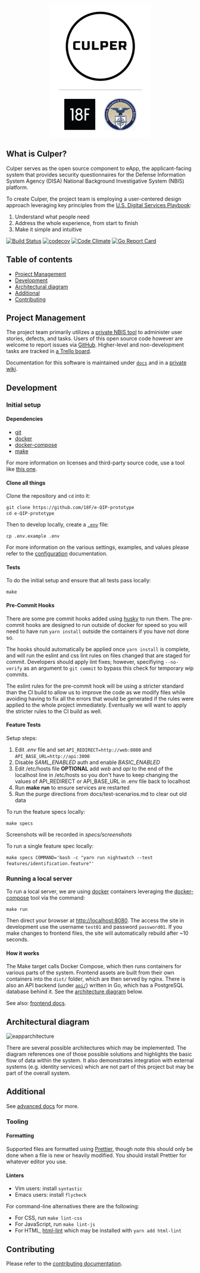 <p align="center">
	<p align="center">
		<img src="/src/img/culper-logo.png" alt="Culper logo">
	</p>
</p>

## What is Culper?
Culper serves as the open source component to eApp, the applicant-facing system that provides security questionnaires for the Defense Information System Agency (DISA) National Background Investigative System (NBIS) platform.

To create Culper, the project team is employing a user-centered design approach leveraging key principles from the [U.S. Digital Services Playbook][8]:

1. Understand what people need
1. Address the whole experience, from start to finish
1. Make it simple and intuitive

[![Build Status][badge_ci_18f]][2] [![codecov][badge_cov_18f]][24] [![Code Climate][badge_cc_18f]][3] [![Go Report Card][badge_goreportcard_18f]][22]

## Table of contents

- [Project Management](#project-management)
- [Development](#development)
- [Architectural diagram](#architectural-diagram)
- [Additional](#additional)
- [Contributing](#contributing)

## Project Management

The project team primarily utilizes a [private NBIS tool](https://docs.google.com/document/d/1X-4M4-hLOziK6CyXoe8GhdfSjzzY5EYQLXcLmXpNqds) to administer user stories, defects, and tasks. Users of this open source code however are welcome to report issues via [GitHub](https://github.com/18F/e-QIP-prototype/issues). Higher-level and non-development tasks are tracked in [a Trello board](https://trello.com/b/xexcFZ81/eapp-internal).

Documentation for this software is maintained under [`docs`](./docs) and in a [private wiki](https://docs.google.com/document/d/1pgFmYxVQIbfOi68CUypXWdrPAU7kPivKeLCSW0qgHso).

## Development

### Initial setup

#### Dependencies

- [git](https://git-scm.com)
- [docker][21]
- [docker-compose][20]
- [make](https://www.gnu.org/software/make/)

For more information on licenses and third-party source code, use a tool like [this one](https://github.com/bmallred/licenses).

#### Clone all things

Clone the repository and `cd` into it:

```shell
git clone https://github.com/18F/e-QIP-prototype
cd e-QIP-prototype
```

Then to develop locally, create a [`.env`](.env.example) file:

```shell
cp .env.example .env
```

For more information on the various settings, examples, and values please refer to the [configuration](docs/CONFIGURATION.md) documentation.

#### Tests

To do the initial setup and ensure that all tests pass locally:

```shell
make
```

#### Pre-Commit Hooks

There are some pre commit hooks added using [husky](https://github.com/typicode/husky) to run them. The pre-commit hooks are designed to run outside of docker for speed so you will need to have run `yarn install` outside the containers if you have not done so.

The hooks should automatically be applied once `yarn install` is complete, and will run the eslint and css lint rules on files changed that are staged for commit. Developers should apply lint fixes; however, specifiying `--no-verify` as an argument to `git commit` to bypass this check for temporary wip commits.

The eslint rules for the pre-commit hook will be using a stricter standard than the CI build to allow us to improve the code as we modify files while avoiding having to fix all the errors that would be generated if the rules were applied to the whole project immediately. Eventually we will want to apply the stricter rules to the CI build as well.

#### Feature Tests

Setup steps:

1. Edit _.env_ file and set `API_REDIRECT=http://web:8080` and `API_BASE_URL=http://api:3000`
1. Disable *SAML\_ENABLED* auth and enable *BASIC\_ENABLED*
1. Edit /etc/hosts file __OPTIONAL__ add _web_ and _api_ to the end of the localhost line in /etc/hosts so you don't have to keep changing the values of API\_REDIRECT or API\_BASE\_URL in .env file back to localhost
1. Run __make run__ to ensure services are restarted
1. Run the purge directions from docs/test-scenarios.md to clear out old data

To run the feature specs locally:

```shell
make specs
```

Screenshots will be recorded in _specs/screenshots_

To run a single feature spec locally:

```shell
make specs COMMAND='bash -c "yarn run nightwatch --test features/identification.feature"'
```

### Running a local server

To run a local server, we are using [docker][21] containers leveraging the [docker-compose][20] tool via the command:

```shell
make run
```

Then direct your browser at [http://localhost:8080](http://localhost:8080). The access the site in development use the username `test01` and password `password01`. If you make changes to frontend files, the site will automatically rebuild after ~10 seconds.

#### How it works

The Make target calls Docker Compose, which then runs containers for various parts of the system. Frontend assets are built from their own containers into the `dist/` folder, which are then served by nginx. There is also an API backend (under [`api/`](api)) written in Go, which has a PostgreSQL database behind it. See the [architecture diagram](#architectural-diagram) below.

See also: [frontend docs](docs/frontend.md).

## Architectural diagram

![eapparchitecture](https://user-images.githubusercontent.com/12962390/37600234-1ecdb4ba-2b5d-11e8-99b3-a07f46aef611.png)

There are several possible architectures which may be implemented. The diagram references one of those possible solutions and highlights the basic flow of data within the system. It also demonstrates integration with external systems (e.g. identity services) which are not part of this project but may be part of the overall system.

## Additional

See [advanced docs](docs/advanced.md) for more.

### Tooling

#### Formatting

Supported files are formatted using [Prettier](https://prettier.io/), though note this should only be done when a file is new or heavily modified. You should install Prettier for whatever editor you use.

#### Linters

- Vim users: install `syntastic`
- Emacs users: install `flycheck`

For command-line alternatives there are the following:

- For CSS, run `make lint-css`
- For JavaScript, run `make lint-js`
- For HTML, [html-lint][15] which may be installed with `yarn add html-lint`

## Contributing

Please refer to the [contributing documentation][18].

[badge_chat]: https://img.shields.io/badge/chat-slack-green.svg
[badge_ci_18f]: https://circleci.com/gh/18F/e-QIP-prototype.svg?style=shield
[badge_cc_18f]: https://codeclimate.com/github/18F/e-QIP-prototype/badges/gpa.svg
[badge_cov_18f]: https://codecov.io/gh/18F/e-QIP-prototype/branch/master/graph/badge.svg
[badge_goreportcard_18f]: https://goreportcard.com/badge/github.com/18F/e-QIP-prototype
[1]: https://gsa-tts.slack.com/messages/acq-e-qip-vendor
[2]: https://circleci.com/gh/18F/e-QIP-prototype
[3]: https://codeclimate.com/github/18F/e-QIP-prototype
[4]: https://continua11y.18f.gov/18F/e-QIP-prototype
[5]: https://circleci.com/gh/18F/e-QIP-prototype
[6]: https://codeclimate.com/github/18F/e-QIP-prototype
[7]: https://continua11y.18f.gov/truetandem/e-QIP-prototype
[8]: https://playbook.cio.gov/#plays_index_anchor
[9]: https://help.github.com/articles/tracking-the-progress-of-your-work-with-projects
[14]: http://jshint.com
[15]: https://github.com/curtisj44/HTML-Lint
[16]: https://www.npmjs.com
[18]: CONTRIBUTING.md
[19]: https://yarnpkg.com
[20]: https://docs.docker.com/compose
[21]: https://docker.com
[22]: https://goreportcard.com/report/github.com/18F/e-QIP-prototype
[23]: https://goreportcard.com/report/github.com/18F/e-QIP-prototype
[24]: https://codecov.io/gh/18F/e-QIP-prototype
[25]: https://codecov.io/gh/truetandem/e-QIP-prototype
